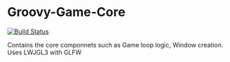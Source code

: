 # Groovy-Game-Core

[![Build Status](https://travis-ci.org/TimothyEarley/Groovy-Game-Core.svg?branch=master)](https://travis-ci.org/TimothyEarley/Groovy-Game-Core)

Contains the core componnets such as Game loop logic, Window creation.
Uses LWJGL3 with GLFW
